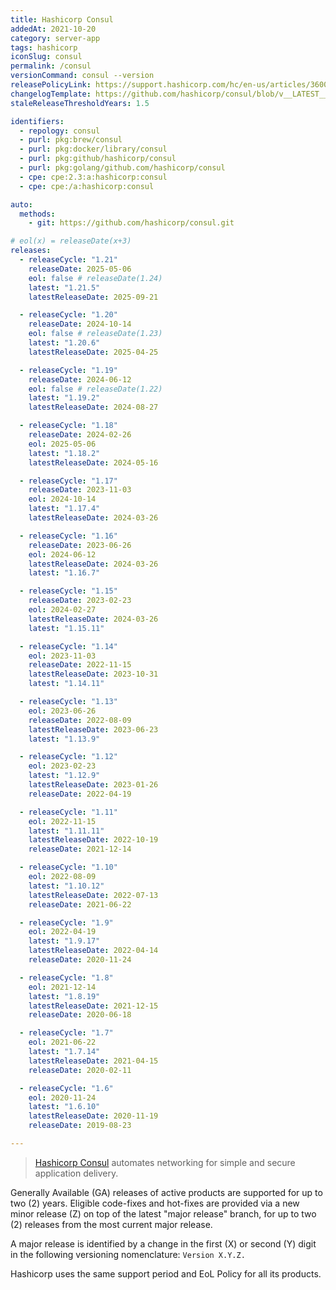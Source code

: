 ```yaml
---
title: Hashicorp Consul
addedAt: 2021-10-20
category: server-app
tags: hashicorp
iconSlug: consul
permalink: /consul
versionCommand: consul --version
releasePolicyLink: https://support.hashicorp.com/hc/en-us/articles/360021185113-Support-Period-and-End-of-Life-EOL-Policy
changelogTemplate: https://github.com/hashicorp/consul/blob/v__LATEST__/CHANGELOG.md
staleReleaseThresholdYears: 1.5

identifiers:
  - repology: consul
  - purl: pkg:brew/consul
  - purl: pkg:docker/library/consul
  - purl: pkg:github/hashicorp/consul
  - purl: pkg:golang/github.com/hashicorp/consul
  - cpe: cpe:2.3:a:hashicorp:consul
  - cpe: cpe:/a:hashicorp:consul

auto:
  methods:
    - git: https://github.com/hashicorp/consul.git

# eol(x) = releaseDate(x+3)
releases:
  - releaseCycle: "1.21"
    releaseDate: 2025-05-06
    eol: false # releaseDate(1.24)
    latest: "1.21.5"
    latestReleaseDate: 2025-09-21

  - releaseCycle: "1.20"
    releaseDate: 2024-10-14
    eol: false # releaseDate(1.23)
    latest: "1.20.6"
    latestReleaseDate: 2025-04-25

  - releaseCycle: "1.19"
    releaseDate: 2024-06-12
    eol: false # releaseDate(1.22)
    latest: "1.19.2"
    latestReleaseDate: 2024-08-27

  - releaseCycle: "1.18"
    releaseDate: 2024-02-26
    eol: 2025-05-06
    latest: "1.18.2"
    latestReleaseDate: 2024-05-16

  - releaseCycle: "1.17"
    releaseDate: 2023-11-03
    eol: 2024-10-14
    latest: "1.17.4"
    latestReleaseDate: 2024-03-26

  - releaseCycle: "1.16"
    releaseDate: 2023-06-26
    eol: 2024-06-12
    latestReleaseDate: 2024-03-26
    latest: "1.16.7"

  - releaseCycle: "1.15"
    releaseDate: 2023-02-23
    eol: 2024-02-27
    latestReleaseDate: 2024-03-26
    latest: "1.15.11"

  - releaseCycle: "1.14"
    eol: 2023-11-03
    releaseDate: 2022-11-15
    latestReleaseDate: 2023-10-31
    latest: "1.14.11"

  - releaseCycle: "1.13"
    eol: 2023-06-26
    releaseDate: 2022-08-09
    latestReleaseDate: 2023-06-23
    latest: "1.13.9"

  - releaseCycle: "1.12"
    eol: 2023-02-23
    latest: "1.12.9"
    latestReleaseDate: 2023-01-26
    releaseDate: 2022-04-19

  - releaseCycle: "1.11"
    eol: 2022-11-15
    latest: "1.11.11"
    latestReleaseDate: 2022-10-19
    releaseDate: 2021-12-14

  - releaseCycle: "1.10"
    eol: 2022-08-09
    latest: "1.10.12"
    latestReleaseDate: 2022-07-13
    releaseDate: 2021-06-22

  - releaseCycle: "1.9"
    eol: 2022-04-19
    latest: "1.9.17"
    latestReleaseDate: 2022-04-14
    releaseDate: 2020-11-24

  - releaseCycle: "1.8"
    eol: 2021-12-14
    latest: "1.8.19"
    latestReleaseDate: 2021-12-15
    releaseDate: 2020-06-18

  - releaseCycle: "1.7"
    eol: 2021-06-22
    latest: "1.7.14"
    latestReleaseDate: 2021-04-15
    releaseDate: 2020-02-11

  - releaseCycle: "1.6"
    eol: 2020-11-24
    latest: "1.6.10"
    latestReleaseDate: 2020-11-19
    releaseDate: 2019-08-23

---
```


> [Hashicorp Consul](https://www.consul.io/) automates networking for simple and secure application
> delivery.

Generally Available (GA) releases of active products are supported for up to two (2) years. Eligible
code-fixes and hot-fixes are provided via a new minor release (Z) on top of the latest "major
release" branch, for up to two (2) releases from the most current major release.

A major release is identified by a change in the first (X) or second (Y) digit in the following
versioning nomenclature: `Version X.Y.Z.`

Hashicorp uses the same support period and EoL Policy for all its products.
